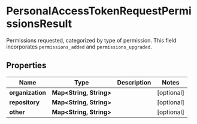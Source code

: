 

# PersonalAccessTokenRequestPermissionsResult

Permissions requested, categorized by type of permission. This field incorporates `permissions_added` and `permissions_upgraded`.

## Properties

| Name | Type | Description | Notes |
|------------ | ------------- | ------------- | -------------|
|**organization** | **Map&lt;String, String&gt;** |  |  [optional] |
|**repository** | **Map&lt;String, String&gt;** |  |  [optional] |
|**other** | **Map&lt;String, String&gt;** |  |  [optional] |



